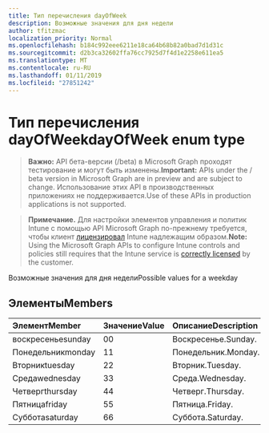 ```yaml
---
title: Тип перечисления dayOfWeek
description: Возможные значения для дня недели
author: tfitzmac
localization_priority: Normal
ms.openlocfilehash: b184c992eee6211e18ca64b68b82a0bad7d1d31c
ms.sourcegitcommit: d2b3ca32602ffa76cc7925d7f4d1e2258e611ea5
ms.translationtype: MT
ms.contentlocale: ru-RU
ms.lasthandoff: 01/11/2019
ms.locfileid: "27851242"
---
```

# <a name="dayofweek-enum-type"></a><span data-ttu-id="c8468-103">Тип перечисления dayOfWeek</span><span class="sxs-lookup"><span data-stu-id="c8468-103">dayOfWeek enum type</span></span>

> <span data-ttu-id="c8468-104">**Важно:** API бета-версии (/beta) в Microsoft Graph проходят тестирование и могут быть изменены.</span><span class="sxs-lookup"><span data-stu-id="c8468-104">**Important:** APIs under the / beta version in Microsoft Graph are in preview and are subject to change.</span></span> <span data-ttu-id="c8468-105">Использование этих API в производственных приложениях не поддерживается.</span><span class="sxs-lookup"><span data-stu-id="c8468-105">Use of these APIs in production applications is not supported.</span></span>

> <span data-ttu-id="c8468-106">**Примечание.** Для настройки элементов управления и политик Intune с помощью API Microsoft Graph по-прежнему требуется, чтобы клиент [лицензировал](https://go.microsoft.com/fwlink/?linkid=839381) Intune надлежащим образом.</span><span class="sxs-lookup"><span data-stu-id="c8468-106">**Note:** Using the Microsoft Graph APIs to configure Intune controls and policies still requires that the Intune service is [correctly licensed](https://go.microsoft.com/fwlink/?linkid=839381) by the customer.</span></span>

<span data-ttu-id="c8468-107">Возможные значения для дня недели</span><span class="sxs-lookup"><span data-stu-id="c8468-107">Possible values for a weekday</span></span>
## <a name="members"></a><span data-ttu-id="c8468-108">Элементы</span><span class="sxs-lookup"><span data-stu-id="c8468-108">Members</span></span>
|<span data-ttu-id="c8468-109">Элемент</span><span class="sxs-lookup"><span data-stu-id="c8468-109">Member</span></span>|<span data-ttu-id="c8468-110">Значение</span><span class="sxs-lookup"><span data-stu-id="c8468-110">Value</span></span>|<span data-ttu-id="c8468-111">Описание</span><span class="sxs-lookup"><span data-stu-id="c8468-111">Description</span></span>|
|:---|:---|:---|
|<span data-ttu-id="c8468-112">воскресенье</span><span class="sxs-lookup"><span data-stu-id="c8468-112">sunday</span></span>|<span data-ttu-id="c8468-113">0</span><span class="sxs-lookup"><span data-stu-id="c8468-113">0</span></span>|<span data-ttu-id="c8468-114">Воскресенье.</span><span class="sxs-lookup"><span data-stu-id="c8468-114">Sunday.</span></span>|
|<span data-ttu-id="c8468-115">Понедельник</span><span class="sxs-lookup"><span data-stu-id="c8468-115">monday</span></span>|<span data-ttu-id="c8468-116">1</span><span class="sxs-lookup"><span data-stu-id="c8468-116">1</span></span>|<span data-ttu-id="c8468-117">Понедельник.</span><span class="sxs-lookup"><span data-stu-id="c8468-117">Monday.</span></span>|
|<span data-ttu-id="c8468-118">Вторник</span><span class="sxs-lookup"><span data-stu-id="c8468-118">tuesday</span></span>|<span data-ttu-id="c8468-119">2</span><span class="sxs-lookup"><span data-stu-id="c8468-119">2</span></span>|<span data-ttu-id="c8468-120">Вторник.</span><span class="sxs-lookup"><span data-stu-id="c8468-120">Tuesday.</span></span>|
|<span data-ttu-id="c8468-121">Среда</span><span class="sxs-lookup"><span data-stu-id="c8468-121">wednesday</span></span>|<span data-ttu-id="c8468-122">3</span><span class="sxs-lookup"><span data-stu-id="c8468-122">3</span></span>|<span data-ttu-id="c8468-123">Среда.</span><span class="sxs-lookup"><span data-stu-id="c8468-123">Wednesday.</span></span>|
|<span data-ttu-id="c8468-124">Четверг</span><span class="sxs-lookup"><span data-stu-id="c8468-124">thursday</span></span>|<span data-ttu-id="c8468-125">4</span><span class="sxs-lookup"><span data-stu-id="c8468-125">4</span></span>|<span data-ttu-id="c8468-126">Четверг.</span><span class="sxs-lookup"><span data-stu-id="c8468-126">Thursday.</span></span>|
|<span data-ttu-id="c8468-127">Пятница</span><span class="sxs-lookup"><span data-stu-id="c8468-127">friday</span></span>|<span data-ttu-id="c8468-128">5</span><span class="sxs-lookup"><span data-stu-id="c8468-128">5</span></span>|<span data-ttu-id="c8468-129">Пятница.</span><span class="sxs-lookup"><span data-stu-id="c8468-129">Friday.</span></span>|
|<span data-ttu-id="c8468-130">Суббота</span><span class="sxs-lookup"><span data-stu-id="c8468-130">saturday</span></span>|<span data-ttu-id="c8468-131">6</span><span class="sxs-lookup"><span data-stu-id="c8468-131">6</span></span>|<span data-ttu-id="c8468-132">Суббота.</span><span class="sxs-lookup"><span data-stu-id="c8468-132">Saturday.</span></span>|





